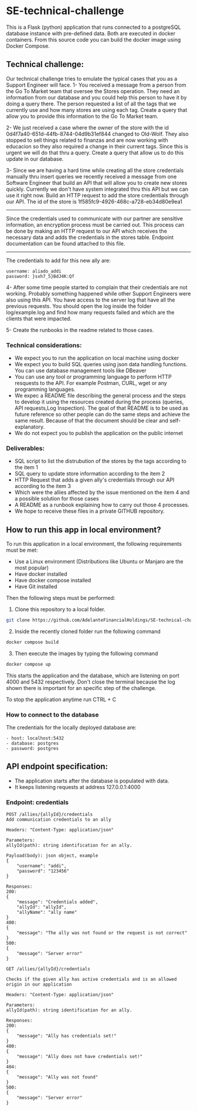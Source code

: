 # SE-technical-challenge
This is a Flask (python) application that runs connected to a postgreSQL database instance with pre-defined data. Both are executed in docker containers.
From this source code you can build the docker image using Docker Compose.
## Technical challenge:
Our technical challenge tries to emulate the typical cases that you as a Support Engineer will face.
1- You received a message from a person from the Go To Market team that oversee the Stores operation. They need an information from our database and you could help this person to have it by doing a query there. The person requested a list of all the tags that we currently use and how many stores are using each tag.
Create a query that allow you to provide this information to the Go To Market team.

2- We just received a case where the owner of the store with the id 0d4f7a40-651d-44fb-8744-04d9b31ef844 changed to Old-Wolf. They also stopped to sell things related to finanzas and are now working with educacion so they also required a change in their current tags. Since this is urgent we will do that thru a query.
Create a query that allow us to do this update in  our database.

3- Since we are having a hard time while creating all the store credentials manually thru insert queries we recently received a message from one Software Engineer that build an API that will allow you to create new stores quickly. Currently we don't have system integrated thru this API but we can use it right now.
Build an HTTP request to add the store credentials through our API. The id of the store is 1f585fc9-4926-468c-a728-eb34d80e9ea1

--- 
Since the credentials used to communicate with our partner are sensitive information, an encryption process must be carried out. This process can be done by making an HTTP request to our API which receives the necessary data and adds the credentials in the stores table. Endpoint documentation can be found attached to this file. 

---

The credentials to add for this new ally are:
```
username: aliado_addi
password: }sxh7_5}BdJ4K:Qf
```

4- After some time people started to complain that their credentials are not working. Probably something happened while other Support Engineers were also using this API. You have access to the server log that have all the previous requests. You should open the log inside the folder log/example.log and find how many requests failed and which are the clients that were impacted.

5- Create the runbooks in the readme related to those cases.


### Technical considerations:
* We expect you to run the application on local machine using docker
* We expect you to build SQL queries using json data handling functions. You can use database management tools like DBeaver
* You can use any tool or programming language to perform HTTP resquests to the API. For example Postman, CURL, wget or any programming languages.
* We expec a README file describing the general process and the steps to develop it using the resources created during the process (queries, API requests,Log Inspection). The goal of that README is to be used as future reference so other people can do the same steps and achieve the same result. Because of that the document should be clear and self-explanatory.
* We do not expect you to publish the application on the public internet

### Deliverables:
- SQL script to list the distrubution of the stores by the tags according to the item 1
- SQL query to update store information according to the item 2
- HTTP Request that adds a given ally's credentials through our API according to the item 3
- Which were the allies affected by the issue mentioned on the item 4 and a possible solution for those cases
- A README as a runbook explaining how to carry out those 4 processes.
- We hope to receive these files in a private GITHUB repository.

## How to run this app in local environment?
To run this application in a local environment, the following requirements must be met:

- Use a Linux environment (Distributions like Ubuntu or Manjaro are the most popular)
- Have docker installed
- Have docker compose installed
- Have Git installed   

Then the following steps must be performed:

1. Clone this repository to a local folder.

```bash
git clone https://github.com/AdelanteFinancialHoldings/SE-technical-challenge.git
```
2. Inside the recently cloned folder run the following command
```bash
docker compose build
```
3. Then execute the images by typing the following command
```bash
docker compose up
```

This starts the application and the database, which are listening on port 4000 and 5432 respectively. Don't close the terminal because the log shown there is important for an specific step of the challenge.

To stop the application anytime run CTRL + C
### How to connect to the database
The credentials for the locally deployed database are:
```
- host: localhost:5432
- database: postgres
- password: postgres
```

## API endpoint specification:
- The application starts after the database is populated with data.
- It keeps listening requests at address 127.0.0.1:4000

### Endpoint: credentials
```
POST /allies/{allyId}/credentials
Add communication credentials to an ally

Headers: "Content-Type: application/json"

Parameters:
allyId(path): string identification for an ally.

Payload(body): json object, example
{
	"username": "addi",
	"password": "123456"
}

Responses:
200: 
{
	"message": "Credentials added",
	"allyId": "allyId",
	"allyName": "ally name"
}
400:
{
	"message": "The ally was not found or the request is not correct"
}
500:
{
	"message": "Server error"
}
```

```
GET /allies/{allyId}/credentials

Checks if the given ally has active credentials and is an allowed origin in our application

Headers: "Content-Type: application/json"

Parameters:
allyId(path): string identification for an ally.

Responses:
200: 
{
	"message": "Ally has credentials set!"
}
400:
{
	"message": "Ally does not have credentials set!"
}
404:
{
	"message": "Ally was not found"
}
500:
{
	"message": "Server error"
}
```
